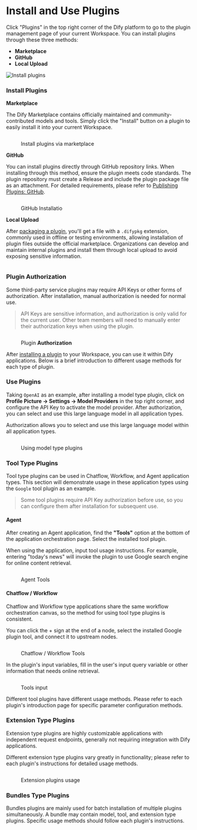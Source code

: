 # Install and Use Plugins

Click "Plugins" in the top right corner of the Dify platform to go to the plugin management page of your current Workspace. You can install plugins through these three methods:

* **Marketplace**
* **GitHub**
* **Local Upload**

![Install plugins](https://assets-docs.dify.ai/2024/12/41cdde928c3898a04c6d70cd0543ae4d.png)

### Install Plugins

**Marketplace**&#x20;

The Dify Marketplace contains officially maintained and community-contributed models and tools. Simply click the "Install" button on a plugin to easily install it into your current Workspace.

<figure><img src="https://assets-docs.dify.ai/2024/12/3c19e702158e09941d5783f8dfafd941.png" alt=""><figcaption><p>Install plugins via marketplace</p></figcaption></figure>

**GitHub**&#x20;

You can install plugins directly through GitHub repository links. When installing through this method, ensure the plugin meets code standards. The plugin repository must create a Release and include the plugin package file as an attachment. For detailed requirements, please refer to [Publishing Plugins: GitHub](../publish-plugins/).

<figure><img src="https://assets-docs.dify.ai/2024/12/3c2612349c67e6898a1f33a7cc320468.png" alt=""><figcaption><p>GitHub Installatio</p></figcaption></figure>

**Local Upload**&#x20;

After [packaging a plugin](../publish-plugins/package-the-plugin-file-and-publish-it.md), you'll get a file with a `.difypkg` extension, commonly used in offline or testing environments, allowing installation of plugin files outside the official marketplace. Organizations can develop and maintain internal plugins and install them through local upload to avoid exposing sensitive information.

<figure><img src="https://assets-docs.dify.ai/2024/12/8c31c4025a070f23455799f942b91a57.png" alt=""><figcaption></figcaption></figure>

### **Plugin Authorization**&#x20;

Some third-party service plugins may require API Keys or other forms of authorization. After installation, manual authorization is needed for normal use.&#x20;

> API Keys are sensitive information, and authorization is only valid for the current user. Other team members will need to manually enter their authorization keys when using the plugin.

<figure><img src="https://assets-docs.dify.ai/2024/11/972de4c9fa00f792a1ab734b080aafdc.png" alt=""><figcaption><p>Plugin <strong>Authorization</strong></p></figcaption></figure>

After [installing a plugin](install-and-use-plugins.md) to your Workspace, you can use it within Dify applications. Below is a brief introduction to different usage methods for each type of plugin.

### **Use Plugins**

Taking `OpenAI` as an example, after installing a model type plugin, click on **Profile Picture → Settings → Model Providers** in the top right corner, and configure the API Key to activate the model provider. After authorization, you can select and use this large language model in all application types.

Authorization allows you to select and use this large language model within all application types.

<figure><img src="https://assets-docs.dify.ai/2024/12/4a38b1ea534ca68515839c518c250d2f.png" alt=""><figcaption><p>Using model type plugins</p></figcaption></figure>

### **Tool Type Plugins**&#x20;

Tool type plugins can be used in Chatflow, Workflow, and Agent application types. This section will demonstrate usage in these application types using the `Google` tool plugin as an example.&#x20;

> Some tool plugins require API Key authorization before use, so you can configure them after installation for subsequent use.

#### **Agent**&#x20;

After creating an Agent application, find the **"Tools"** option at the bottom of the application orchestration page. Select the installed tool plugin.&#x20;

When using the application, input tool usage instructions. For example, entering "today's news" will invoke the plugin to use Google search engine for online content retrieval.

<figure><img src="https://assets-docs.dify.ai/2024/12/78f833811cb0c3d5cbbb1a941cffc769.png" alt=""><figcaption><p>Agent Tools</p></figcaption></figure>

#### **Chatflow / Workflow**&#x20;

Chatflow and Workflow type applications share the same workflow orchestration canvas, so the method for using tool type plugins is consistent.&#x20;

You can click the + sign at the end of a node, select the installed Google plugin tool, and connect it to upstream nodes.

<figure><img src="https://assets-docs.dify.ai/2024/12/7e7bcf1f9e3acf72c6917ea9de4e4613.png" alt=""><figcaption><p>Chatflow / Workflow Tools</p></figcaption></figure>

In the plugin's input variables, fill in the user's input query variable or other information that needs online retrieval.

<figure><img src="https://assets-docs.dify.ai/2024/12/a67c4cffd8fdf33297d462b2e6d01d27.png" alt=""><figcaption><p>Tools input</p></figcaption></figure>

Different tool plugins have different usage methods. Please refer to each plugin's introduction page for specific parameter configuration methods.

### **Extension Type Plugins**&#x20;

Extension type plugins are highly customizable applications with independent request endpoints, generally not requiring integration with Dify applications.&#x20;

Different extension type plugins vary greatly in functionality; please refer to each plugin's instructions for detailed usage methods.&#x20;

<figure><img src="https://assets-docs.dify.ai/2024/12/d12c7d40f2a20ebae1d4a441e46689a7.png" alt=""><figcaption><p>Extension plugins usage</p></figcaption></figure>

### **Bundles Type Plugins**&#x20;

Bundles plugins are mainly used for batch installation of multiple plugins simultaneously. A bundle may contain model, tool, and extension type plugins. Specific usage methods should follow each plugin's instructions.

